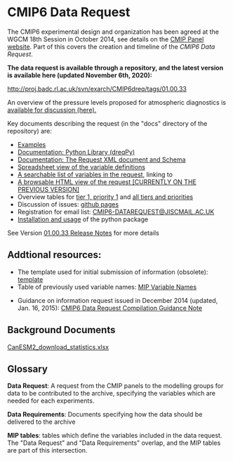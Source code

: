 <h1 class="title">CMIP6 Data Request</h1>

<p>
	The CMIP6 experimental design and organization has been agreed at the WGCM 18th Session in October 2014, see details on the <a href="http://www.wcrp-climate.org/index.php/wgcm-cmip/about-cmip" target="_blank">CMIP Panel website</a>. Part of this covers the creation and timeline of the <em>CMIP6 Data Request</em>.</p>
<p>
	<strong>The data request is available through a repository, and the latest version is available here (updated November 6th, 2020</strong><strong>):</strong></p>
<p>
	<a href="http://proj.badc.rl.ac.uk/svn/exarch/CMIP6dreq/tags/01.00.33">http://proj.badc.rl.ac.uk/svn/exarch/CMIP6dreq/tags/01.00.33</a></p>
<p>
	An overview of the pressure levels proposed for atmospheric diagnostics is <a href="/Data_Request_Home/Documents/CMIP6_pressure_levels.pdf">available for discussion (here).</a></p>
<p>
	Key documents describing the request (in the &quot;docs&quot; directory of the repository) are:</p>
<ul>
	<li> <a href="http://proj.badc.rl.ac.uk/svn/exarch/CMIP6dreq/trunk/dreqPy/docs/dreqExamples.pdf">Examples</a></li>
	<li> <a href="http://proj.badc.rl.ac.uk/svn/exarch/CMIP6dreq/tags/latest/dreqPy/docs/dreqPy.pdf">Documentation: Python Library (dreqPy)</a></li>
	<li> <a href="http://proj.badc.rl.ac.uk/svn/exarch/CMIP6dreq/tags/latest/dreqPy/docs/dreqML.pdf">Documentation: The Request XML document and Schema</a></li>
	<li> <a href="http://proj.badc.rl.ac.uk/svn/exarch/CMIP6dreq/tags/latest/dreqPy/docs/CMIP6_MIP_tables.xlsx">Spreadsheet view of the variable definitions</a></li>
	<li> <a href="http://clipc-services.ceda.ac.uk/dreq/mipVars.html">A searchable list of variables in the request</a>, linking to</li>
	<li> <a href="http://clipc-services.ceda.ac.uk/dreq/index.html">A browsable HTML view of the request [CURRENTLY ON THE PREVIOUS VERSION]</a></li>
	<li> Overview tables for <a href="http://clipc-services.ceda.ac.uk/dreq/tab01_1_1.html">tier 1, priority 1</a> and <a href="http://clipc-services.ceda.ac.uk/dreq/tab01_3_3.html">all tiers and priorities</a></li>
	<li> Discussion of issues: <a href="https://github.com/cmip6dr">github pages</a></li>
	<li> Registration for email list: <a href="https://www.jiscmail.ac.uk/cgi-bin/webadmin?SUBED1=CMIP6-DATAREQUEST">CMIP6-DATAREQUEST@JISCMAIL.AC.UK</a></li>
	<li> <a href="Pages/dreqPyInstall.html">Installation and usage</a> of the python package</li>
</ul>
<p>
	See Version <a href="Releases/drq_release_01_00_33.html">01.00.33 Release Notes</a> for more details</p>
<h2>
	Addtional resources:</h2>
<ul>
	<li> The template used for initial submission of information (obsolete):<a href="/Data_Request_Home/Documents/CMIP6DataRequestCompilationTemplate_20141218.xls"> template</a></li>
	<li> Table of previously used variable names: <a href="/Data_Request_Home/Documents/MIPVariableNames.xls">MIP Variable Names</a></li>
	<li> <p> Guidance on information request issued in December 2014 (updated, Jan. 16, 2015): <a href="/Data_Request_Home/Documents/CMIP6DataRequestCompilationGuidanceNote_150116.pdf">CMIP6 Data Request Compilation Guidance Note</a></p> </li>
</ul>
<h2> Background Documents</h2>
<p> <a href="/Data_Request_Home/Documents/CanESM2_download_statistics.xlsx">CanESM2_download_statistics.xlsx</a></p>
<h2>Glossary</h2>
<p>
	<strong>Data Request</strong>: A request from the CMIP panels to the modelling groups for data to be contributed to the archive, specifying the variables which are needed for each experiments.</p>
<p>
	<strong>Data Requirements</strong>: Documents specifying how the data should be delivered to the archive</p>
<p>
	<strong>MIP tables</strong>: tables which define the variables included in the data request. The &quot;Data Request&quot; and &quot;Data Requirements&quot; overlap, and the MIP tables are part of this intersection.</p>


